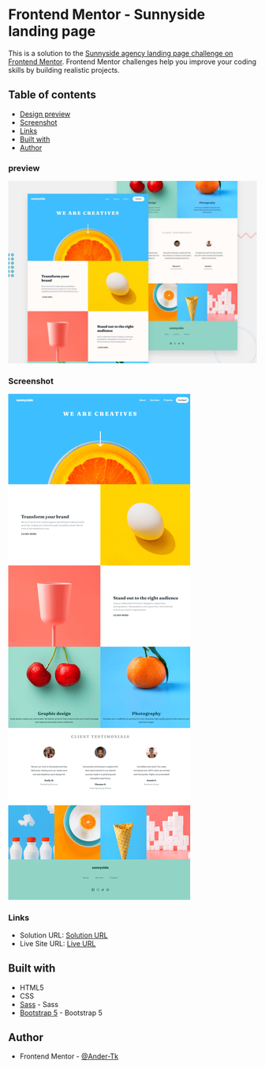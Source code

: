 # Frontend Mentor - Sunnyside landing page

This is a solution to the [Sunnyside agency landing page challenge on Frontend Mentor](https://www.frontendmentor.io/challenges/sunnyside-agency-landing-page-7yVs3B6ef). Frontend Mentor challenges help you improve your coding skills by building realistic projects.

## Table of contents

- [Design preview](#preview)
- [Screenshot](#screenshot)
- [Links](#links)
- [Built with](#built-with)
- [Author](#author)

### preview

![Design preview for the Sunnyside agency landing page coding challenge](./design/desktop-preview.jpg)

### Screenshot

![Solution Screenshot](./design/desktop-screenshot.png)

### Links

- Solution URL: [Solution URL](https://github.com/Ander-Tk/Sunnyside)
- Live Site URL: [Live URL](https://ander-tk.github.io/Sunnyside/)

## Built with

- HTML5
- CSS 
- [Sass](https://sass-lang.com/) - Sass
- [Bootstrap 5](https://getbootstrap.com/) - Bootstrap 5

## Author

- Frontend Mentor - [@Ander-Tk](https://www.frontendmentor.io/profile/Ander-Tk)
